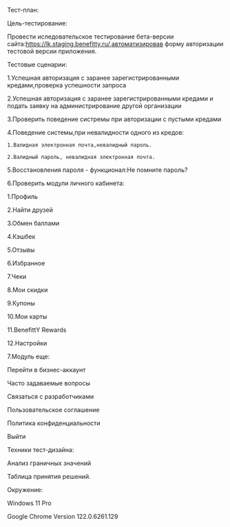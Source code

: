 Тест-план:

Цель-тестирование:

Провести иследовательское тестирование бета-версии сайта:https://lk.staging.benefitty.ru/,автоматизировав форму авторизации тестовой версии приложения.

Тестовые сценарии:

1.Успешная авторизация с заранее зарегистрированными кредами,проверка успешности запроса

2.Успешная авторизация с заранее зарегистрированными кредами и подать заявку на администрирование другой организации

3.Проверить поведение систремы при авторизации с пустыми кредами

4.Поведение системы,при невалидности одного из кредов:

    1.Валидная электронная почта,невалидный пароль.
  
    2.Валидный пароль, невалидная электронная почта.
  
5.Восстановления пароля - функционал:Не помните пароль?

6.Проверить модули личного кабинета:

  1.Профиль
  
  2.Найти друзей
  
  3.Обмен баллами
  
  4.Кэшбек
  
  5.Отзывы
  
  6.Избранное
  
  7.Чеки
  
  8.Мои скидки
  
  9.Купоны
  
  10.Мои карты
  
  11.BenefittY Rewards
  
  12.Настройки
  
  
7.Модуль еще:

Перейти в бизнес-аккаунт

Часто задаваемые вопросы

Связаться с разработчиками

Пользовательское соглашение

Политика конфиденциальности

Выйти


Teхники тест-дизайна:

Анализ граничных значений

Таблица принятия решений.


Окружение:

Windows 11 Pro

Google Chrome Version 122.0.6261.129


